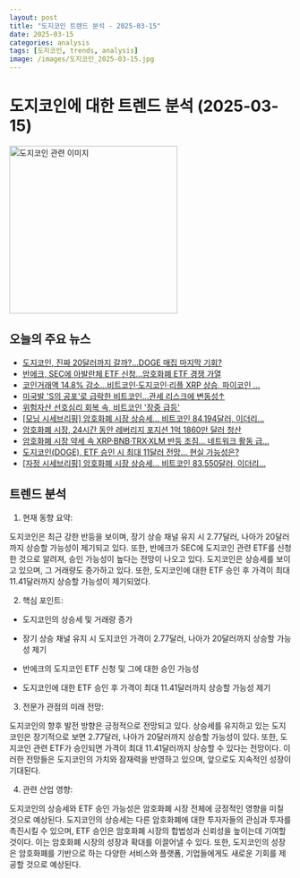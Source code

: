 ```yaml
---
layout: post
title: "도지코인 트렌드 분석 - 2025-03-15"
date: 2025-03-15
categories: analysis
tags: [도지코인, trends, analysis]
image: /images/도지코인_2025-03-15.jpg
---
```


# 도지코인에 대한 트렌드 분석 (2025-03-15)

<img src="https://nan0silver.github.io/doge_trend_monitoring/images/도지코인_2025-03-15.jpg" alt="도지코인 관련 이미지" width="300">

## 오늘의 주요 뉴스

- [도지코인</b>, 진짜 20달러까지 갈까?...DOGE 매집 마지막 기회?](http://coinreaders.com/150683)
- [반에크, SEC에 아발란체 ETF 신청…암호화폐 ETF 경쟁 가열](https://www.digitaltoday.co.kr/news/articleView.html?idxno=557229)
- [코인거래액 14.8% 감소…비트코인·도지코인</b>·리플 XRP 상승, 파이코인 ...](https://www.topstarnews.net/news/articleView.html?idxno=15617139)
- [미국발 'S의 공포'로 급락한 비트코인</b>…관세 리스크에 변동성↑](http://news.mt.co.kr/mtview.php?no=2025031416590982513)
- [위험자산 선호심리 회복 속, 비트코인</b> '장중 급등'](http://www.choicenews.co.kr/news/articleView.html?idxno=144160)
- [[모닝 시세브리핑] 암호화폐 시장 상승세… 비트코인</b> 84,194달러, 이더리...](https://www.tokenpost.kr/article-228830)
- [암호화폐 시장, 24시간 동안 레버리지 포지션 1억 1860만 달러 청산](https://www.tokenpost.kr/article-228828)
- [암호화폐 시장 약세 속 XRP·BNB·TRX·XLM 반등 조짐… 네트워크 활동 급...](https://www.tokenpost.kr/article-228805)
- [도지코인</b>(DOGE), ETF 승인 시 최대 11달러 전망… 현실 가능성은?](http://coinreaders.com/150656)
- [[자정 시세브리핑] 암호화폐 시장 상승세… 비트코인</b> 83,550달러, 이더리...](https://www.tokenpost.kr/article-228770)

## 트렌드 분석

1. 현재 동향 요약:

도지코인은 최근 강한 반등을 보이며, 장기 상승 채널 유지 시 2.77달러, 나아가 20달러까지 상승할 가능성이 제기되고 있다. 또한, 반에크가 SEC에 도지코인 관련 ETF를 신청한 것으로 알려져, 승인 가능성이 높다는 전망이 나오고 있다. 도지코인은 상승세를 보이고 있으며, 그 거래량도 증가하고 있다. 또한, 도지코인에 대한 ETF 승인 후 가격이 최대 11.41달러까지 상승할 가능성이 제기되었다.



2. 핵심 포인트:

- 도지코인의 상승세 및 거래량 증가

- 장기 상승 채널 유지 시 도지코인 가격이 2.77달러, 나아가 20달러까지 상승할 가능성 제기

- 반에크의 도지코인 ETF 신청 및 그에 대한 승인 가능성

- 도지코인에 대한 ETF 승인 후 가격이 최대 11.41달러까지 상승할 가능성 제기



3. 전문가 관점의 미래 전망:

도지코인의 향후 발전 방향은 긍정적으로 전망되고 있다. 상승세를 유지하고 있는 도지코인은 장기적으로 보면 2.77달러, 나아가 20달러까지 상승할 가능성이 있다. 또한, 도지코인 관련 ETF가 승인되면 가격이 최대 11.41달러까지 상승할 수 있다는 전망이다. 이러한 전망들은 도지코인의 가치와 잠재력을 반영하고 있으며, 앞으로도 지속적인 성장이 기대된다.



4. 관련 산업 영향:

도지코인의 상승세와 ETF 승인 가능성은 암호화폐 시장 전체에 긍정적인 영향을 미칠 것으로 예상된다. 도지코인의 상승세는 다른 암호화폐에 대한 투자자들의 관심과 투자를 촉진시킬 수 있으며, ETF 승인은 암호화폐 시장의 합법성과 신뢰성을 높이는데 기여할 것이다. 이는 암호화폐 시장의 성장과 확대를 이끌어낼 수 있다. 또한, 도지코인의 성장은 암호화폐를 기반으로 하는 다양한 서비스와 플랫폼, 기업들에게도 새로운 기회를 제공할 것으로 예상된다.